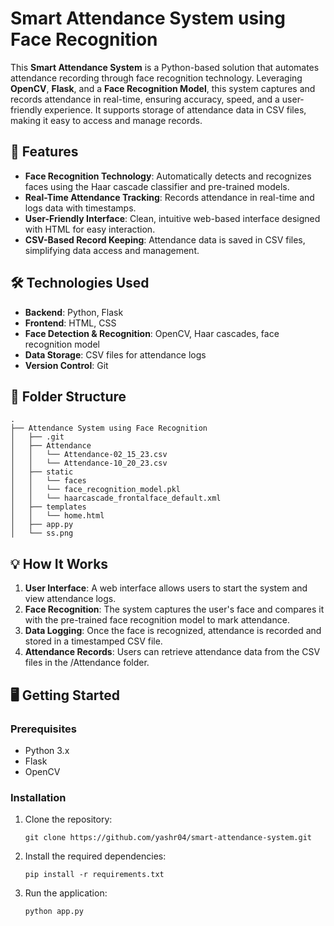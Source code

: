 # Smart Attendance System using Face Recognition

This **Smart Attendance System** is a Python-based solution that automates attendance recording through face recognition technology. Leveraging **OpenCV**, **Flask**, and a **Face Recognition Model**, this system captures and records attendance in real-time, ensuring accuracy, speed, and a user-friendly experience. It supports storage of attendance data in CSV files, making it easy to access and manage records.

## 🚀 Features

* **Face Recognition Technology**: Automatically detects and recognizes faces using the Haar cascade classifier and pre-trained models.
* **Real-Time Attendance Tracking**: Records attendance in real-time and logs data with timestamps.
* **User-Friendly Interface**: Clean, intuitive web-based interface designed with HTML for easy interaction.
* **CSV-Based Record Keeping**: Attendance data is saved in CSV files, simplifying data access and management.

## 🛠️ Technologies Used

* **Backend**: Python, Flask
* **Frontend**: HTML, CSS
* **Face Detection & Recognition**: OpenCV, Haar cascades, face recognition model
* **Data Storage**: CSV files for attendance logs
* **Version Control**: Git

## 📂 Folder Structure

```
.
├── Attendance System using Face Recognition
│   ├── .git
│   ├── Attendance
│   │   └── Attendance-02_15_23.csv
│   │   └── Attendance-10_20_23.csv
│   ├── static
│   │   └── faces
│   │   └── face_recognition_model.pkl
│   │   └── haarcascade_frontalface_default.xml
│   ├── templates
│   │   └── home.html
│   ├── app.py
│   └── ss.png
```

## 💡 How It Works

1. **User Interface**: A web interface allows users to start the system and view attendance logs.
2. **Face Recognition**: The system captures the user's face and compares it with the pre-trained face recognition model to mark attendance.
3. **Data Logging**: Once the face is recognized, attendance is recorded and stored in a timestamped CSV file.
4. **Attendance Records**: Users can retrieve attendance data from the CSV files in the /Attendance folder.

## 🖥️ Getting Started

### Prerequisites

- Python 3.x
- Flask
- OpenCV

### Installation

1. Clone the repository:
   ```
   git clone https://github.com/yashr04/smart-attendance-system.git
   ```

2. Install the required dependencies:
   ```
   pip install -r requirements.txt
   ```

3. Run the application:
   ```
   python app.py
   ```
